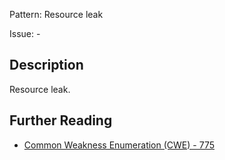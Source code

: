 Pattern: Resource leak

Issue: -

## Description

Resource leak.

## Further Reading

* [Common Weakness Enumeration (CWE) - 775](https://cwe.mitre.org/data/definitions/775.html)
